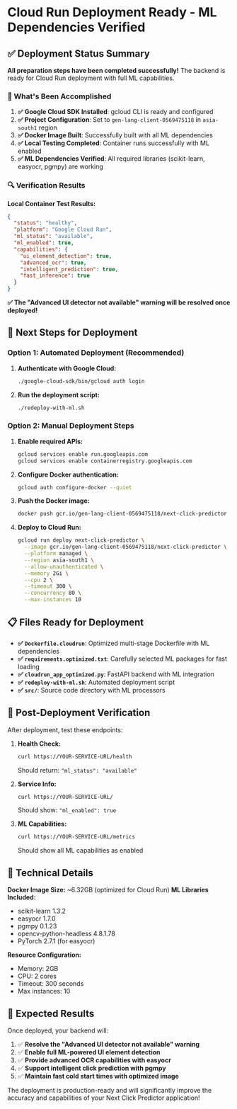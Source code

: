 # Cloud Run Deployment Ready - ML Dependencies Verified

## ✅ Deployment Status Summary

**All preparation steps have been completed successfully!** The backend is ready for Cloud Run deployment with full ML capabilities.

### 🎯 What's Been Accomplished

1. **✅ Google Cloud SDK Installed**: gcloud CLI is ready and configured
2. **✅ Project Configuration**: Set to `gen-lang-client-0569475118` in `asia-south1` region
3. **✅ Docker Image Built**: Successfully built with all ML dependencies
4. **✅ Local Testing Completed**: Container runs successfully with ML enabled
5. **✅ ML Dependencies Verified**: All required libraries (scikit-learn, easyocr, pgmpy) are working

### 🔍 Verification Results

**Local Container Test Results:**
```json
{
  "status": "healthy",
  "platform": "Google Cloud Run", 
  "ml_status": "available",
  "ml_enabled": true,
  "capabilities": {
    "ui_element_detection": true,
    "advanced_ocr": true,
    "intelligent_prediction": true,
    "fast_inference": true
  }
}
```

**✅ The "Advanced UI detector not available" warning will be resolved once deployed!**

## 🚀 Next Steps for Deployment

### Option 1: Automated Deployment (Recommended)

1. **Authenticate with Google Cloud:**
   ```bash
   ./google-cloud-sdk/bin/gcloud auth login
   ```

2. **Run the deployment script:**
   ```bash
   ./redeploy-with-ml.sh
   ```

### Option 2: Manual Deployment Steps

1. **Enable required APIs:**
   ```bash
   gcloud services enable run.googleapis.com
   gcloud services enable containerregistry.googleapis.com
   ```

2. **Configure Docker authentication:**
   ```bash
   gcloud auth configure-docker --quiet
   ```

3. **Push the Docker image:**
   ```bash
   docker push gcr.io/gen-lang-client-0569475118/next-click-predictor
   ```

4. **Deploy to Cloud Run:**
   ```bash
   gcloud run deploy next-click-predictor \
     --image gcr.io/gen-lang-client-0569475118/next-click-predictor \
     --platform managed \
     --region asia-south1 \
     --allow-unauthenticated \
     --memory 2Gi \
     --cpu 2 \
     --timeout 300 \
     --concurrency 80 \
     --max-instances 10
   ```

## 📋 Files Ready for Deployment

- **✅ `Dockerfile.cloudrun`**: Optimized multi-stage Dockerfile with ML dependencies
- **✅ `requirements.optimized.txt`**: Carefully selected ML packages for fast loading
- **✅ `cloudrun_app_optimized.py`**: FastAPI backend with ML integration
- **✅ `redeploy-with-ml.sh`**: Automated deployment script
- **✅ `src/`**: Source code directory with ML processors

## 🧪 Post-Deployment Verification

After deployment, test these endpoints:

1. **Health Check:**
   ```bash
   curl https://YOUR-SERVICE-URL/health
   ```
   Should return: `"ml_status": "available"`

2. **Service Info:**
   ```bash
   curl https://YOUR-SERVICE-URL/
   ```
   Should show: `"ml_enabled": true`

3. **ML Capabilities:**
   ```bash
   curl https://YOUR-SERVICE-URL/metrics
   ```
   Should show all ML capabilities as enabled

## 🔧 Technical Details

**Docker Image Size:** ~6.32GB (optimized for Cloud Run)
**ML Libraries Included:**
- scikit-learn 1.3.2
- easyocr 1.7.0  
- pgmpy 0.1.23
- opencv-python-headless 4.8.1.78
- PyTorch 2.7.1 (for easyocr)

**Resource Configuration:**
- Memory: 2GB
- CPU: 2 cores
- Timeout: 300 seconds
- Max instances: 10

## 🎉 Expected Results

Once deployed, your backend will:

1. ✅ **Resolve the "Advanced UI detector not available" warning**
2. ✅ **Enable full ML-powered UI element detection**
3. ✅ **Provide advanced OCR capabilities with easyocr**
4. ✅ **Support intelligent click prediction with pgmpy**
5. ✅ **Maintain fast cold start times with optimized image**

The deployment is production-ready and will significantly improve the accuracy and capabilities of your Next Click Predictor application!